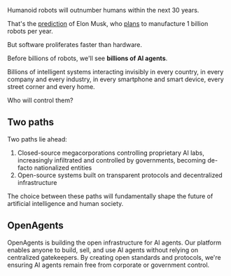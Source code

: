 Humanoid robots will outnumber humans within the next 30 years.

That's the [prediction](https://youtu.be/pSFvOUswFwA?si=8HmlY2yE6czT8mVV&t=3139) of Elon Musk, who [plans](https://www.youtube.com/watch?v=QGjhqFvDpHY) to manufacture 1 billion robots per year.

But software proliferates faster than hardware.

Before billions of robots, we'll see **billions of AI agents**.

Billions of intelligent systems interacting invisibly in every country, in every company and every industry, in every smartphone and smart device, every street corner and every home.

Who will control them?

## Two paths

Two paths lie ahead:
1. Closed-source megacorporations controlling proprietary AI labs, increasingly infiltrated and controlled by governments, becoming de-facto nationalized entities
2. Open-source systems built on transparent protocols and decentralized infrastructure

The choice between these paths will fundamentally shape the future of artificial intelligence and human society.

## OpenAgents

OpenAgents is building the open infrastructure for AI agents. Our platform enables anyone to build, sell, and use AI agents without relying on centralized gatekeepers. By creating open standards and protocols, we're ensuring AI agents remain free from corporate or government control.
